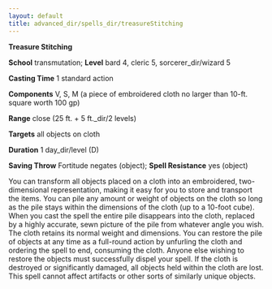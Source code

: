 ```yaml
---
layout: default
title: advanced_dir/spells_dir/treasureStitching
---
```

 **Treasure Stitching**

**School** transmutation; **Level** bard 4, cleric 5, sorcerer_dir/wizard 5

**Casting Time** 1 standard action

**Components** V, S, M (a piece of embroidered cloth no larger than 10-ft. square worth 100 gp)

**Range** close (25 ft. + 5 ft._dir/2 levels)

**Targets** all objects on cloth

**Duration** 1 day_dir/level (D)

**Saving Throw** Fortitude negates (object); **Spell Resistance** yes (object)

You can transform all objects placed on a cloth into an embroidered, two-dimensional representation, making it easy for you to store and transport the items. You can pile any amount or weight of objects on the cloth so long as the pile stays within the dimensions of the cloth (up to a 10-foot cube). When you cast the spell the entire pile disappears into the cloth, replaced by a highly accurate, sewn picture of the pile from whatever angle you wish. The cloth retains its normal weight and dimensions. You can restore the pile of objects at any time as a full-round action by unfurling the cloth and ordering the spell to end, consuming the cloth. Anyone else wishing to restore the objects must successfully dispel your spell. If the cloth is destroyed or significantly damaged, all objects held within the cloth are lost. This spell cannot affect artifacts or other sorts of similarly unique objects.

